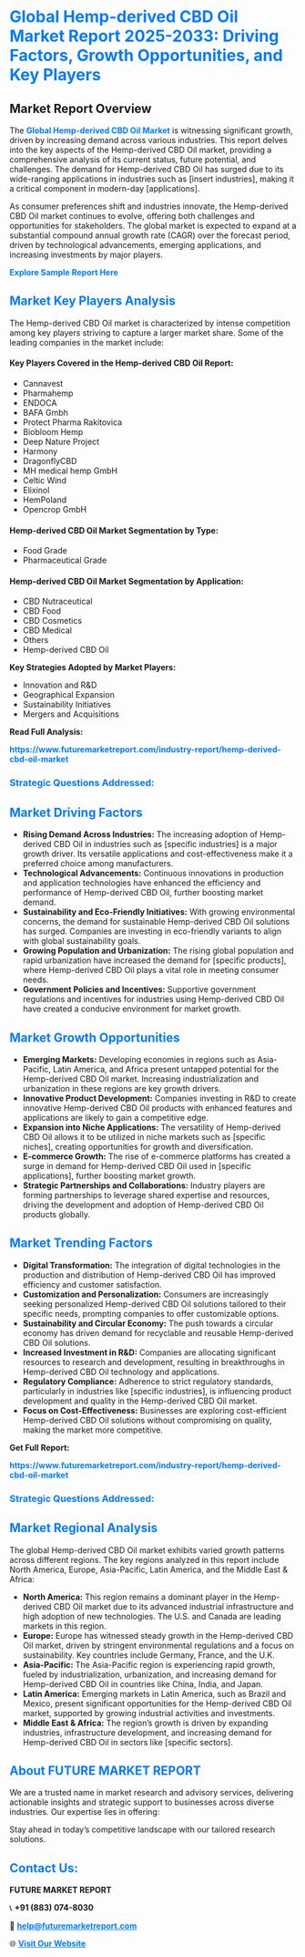 <h1 style="color: #007BFF;">Global Hemp-derived CBD Oil Market Report 2025-2033: Driving Factors, Growth Opportunities, and Key Players</h1>

<section id="overview">
<h2>Market Report Overview</h2>
<p>The <a href="https://www.futuremarketreport.com/industry-report/hemp-derived-cbd-oil-market" style="color: #007BFF; text-decoration: none;"><strong>Global Hemp-derived CBD Oil Market</strong></a> is witnessing significant growth, driven by increasing demand across various industries. This report delves into the key aspects of the Hemp-derived CBD Oil market, providing a comprehensive analysis of its current status, future potential, and challenges. The demand for Hemp-derived CBD Oil has surged due to its wide-ranging applications in industries such as [insert industries], making it a critical component in modern-day [applications].</p>
<p>As consumer preferences shift and industries innovate, the Hemp-derived CBD Oil market continues to evolve, offering both challenges and opportunities for stakeholders. The global market is expected to expand at a substantial compound annual growth rate (CAGR) over the forecast period, driven by technological advancements, emerging applications, and increasing investments by major players.</p>
</section>

<section id="overview">
<p><a href="https://www.futuremarketreport.com/request-sample/reportId=123657" style="color: #007BFF; text-decoration: none;"><strong>Explore Sample Report Here</strong></a></p>
</section>

<section id="key-players">
<h2 style="color: #007BFF;">Market Key Players Analysis</h2>
<p>The Hemp-derived CBD Oil market is characterized by intense competition among key players striving to capture a larger market share. Some of the leading companies in the market include:</p>
<h4>Key Players Covered in the Hemp-derived CBD Oil Report:</h4>
<ul><li>Cannavest</li><li>Pharmahemp</li><li>ENDOCA</li><li>BAFA Gmbh</li><li>Protect Pharma Rakitovica</li><li>Biobloom Hemp</li><li>Deep Nature Project</li><li>Harmony</li><li>DragonflyCBD</li><li>MH medical hemp GmbH</li><li>Celtic Wind</li><li>Elixinol</li><li>HemPoland</li><li>Opencrop GmbH</li></ul>
<h4>Hemp-derived CBD Oil Market Segmentation by Type:</h4>
<ul><li>Food Grade</li><li>Pharmaceutical Grade</li></ul>

<h4>Hemp-derived CBD Oil Market Segmentation by Application:</h4>
<ul><li>CBD Nutraceutical</li><li>CBD Food</li><li>CBD Cosmetics</li><li>CBD Medical</li><li>Others</li><li>Hemp-derived CBD Oil</li></ul>
<p><strong>Key Strategies Adopted by Market Players:</strong></p>
<ul>
<li>Innovation and R&D</li>
<li>Geographical Expansion</li>
<li>Sustainability Initiatives</li>
<li>Mergers and Acquisitions</li>
</ul>
</section>

<section>
<p><strong>Read Full Analysis: </strong></p><a href="https://www.futuremarketreport.com/industry-report/hemp-derived-cbd-oil-market" style="color: #007BFF; text-decoration: none;"><strong>https://www.futuremarketreport.com/industry-report/hemp-derived-cbd-oil-market</strong></a>
<h3 style="color: #007BFF;">Strategic Questions Addressed:</h3>
</section>

<section id="driving-factors">
<h2 style="color: #007BFF;">Market Driving Factors</h2>
<ul>
<li><strong>Rising Demand Across Industries:</strong> The increasing adoption of Hemp-derived CBD Oil in industries such as [specific industries] is a major growth driver. Its versatile applications and cost-effectiveness make it a preferred choice among manufacturers.</li>
<li><strong>Technological Advancements:</strong> Continuous innovations in production and application technologies have enhanced the efficiency and performance of Hemp-derived CBD Oil, further boosting market demand.</li>
<li><strong>Sustainability and Eco-Friendly Initiatives:</strong> With growing environmental concerns, the demand for sustainable Hemp-derived CBD Oil solutions has surged. Companies are investing in eco-friendly variants to align with global sustainability goals.</li>
<li><strong>Growing Population and Urbanization:</strong> The rising global population and rapid urbanization have increased the demand for [specific products], where Hemp-derived CBD Oil plays a vital role in meeting consumer needs.</li>
<li><strong>Government Policies and Incentives:</strong> Supportive government regulations and incentives for industries using Hemp-derived CBD Oil have created a conducive environment for market growth.</li>
</ul>
</section>

<section id="growth-opportunities">
<h2 style="color: #007BFF;">Market Growth Opportunities</h2>
<ul>
<li><strong>Emerging Markets:</strong> Developing economies in regions such as Asia-Pacific, Latin America, and Africa present untapped potential for the Hemp-derived CBD Oil market. Increasing industrialization and urbanization in these regions are key growth drivers.</li>
<li><strong>Innovative Product Development:</strong> Companies investing in R&D to create innovative Hemp-derived CBD Oil products with enhanced features and applications are likely to gain a competitive edge.</li>
<li><strong>Expansion into Niche Applications:</strong> The versatility of Hemp-derived CBD Oil allows it to be utilized in niche markets such as [specific niches], creating opportunities for growth and diversification.</li>
<li><strong>E-commerce Growth:</strong> The rise of e-commerce platforms has created a surge in demand for Hemp-derived CBD Oil used in [specific applications], further boosting market growth.</li>
<li><strong>Strategic Partnerships and Collaborations:</strong> Industry players are forming partnerships to leverage shared expertise and resources, driving the development and adoption of Hemp-derived CBD Oil products globally.</li>
</ul>
</section>

<section id="trending-factors">
<h2 style="color: #007BFF;">Market Trending Factors</h2>
<ul>
<li><strong>Digital Transformation:</strong> The integration of digital technologies in the production and distribution of Hemp-derived CBD Oil has improved efficiency and customer satisfaction.</li>
<li><strong>Customization and Personalization:</strong> Consumers are increasingly seeking personalized Hemp-derived CBD Oil solutions tailored to their specific needs, prompting companies to offer customizable options.</li>
<li><strong>Sustainability and Circular Economy:</strong> The push towards a circular economy has driven demand for recyclable and reusable Hemp-derived CBD Oil solutions.</li>
<li><strong>Increased Investment in R&D:</strong> Companies are allocating significant resources to research and development, resulting in breakthroughs in Hemp-derived CBD Oil technology and applications.</li>
<li><strong>Regulatory Compliance:</strong> Adherence to strict regulatory standards, particularly in industries like [specific industries], is influencing product development and quality in the Hemp-derived CBD Oil market.</li>
<li><strong>Focus on Cost-Effectiveness:</strong> Businesses are exploring cost-efficient Hemp-derived CBD Oil solutions without compromising on quality, making the market more competitive.</li>
</ul>
</section>

<section>
<p><strong>Get Full Report: </strong></p><a href="https://www.futuremarketreport.com/industry-report/hemp-derived-cbd-oil-market" style="color: #007BFF; text-decoration: none;"><strong>https://www.futuremarketreport.com/industry-report/hemp-derived-cbd-oil-market</strong></a>
<h3 style="color: #007BFF;">Strategic Questions Addressed:</h3>
</section>


<section id="regional-analysis">
<h2 style="color: #007BFF;">Market Regional Analysis</h2>
<p>The global Hemp-derived CBD Oil market exhibits varied growth patterns across different regions. The key regions analyzed in this report include North America, Europe, Asia-Pacific, Latin America, and the Middle East & Africa:</p>
<ul>
<li><strong>North America:</strong> This region remains a dominant player in the Hemp-derived CBD Oil market due to its advanced industrial infrastructure and high adoption of new technologies. The U.S. and Canada are leading markets in this region.</li>
<li><strong>Europe:</strong> Europe has witnessed steady growth in the Hemp-derived CBD Oil market, driven by stringent environmental regulations and a focus on sustainability. Key countries include Germany, France, and the U.K.</li>
<li><strong>Asia-Pacific:</strong> The Asia-Pacific region is experiencing rapid growth, fueled by industrialization, urbanization, and increasing demand for Hemp-derived CBD Oil in countries like China, India, and Japan.</li>
<li><strong>Latin America:</strong> Emerging markets in Latin America, such as Brazil and Mexico, present significant opportunities for the Hemp-derived CBD Oil market, supported by growing industrial activities and investments.</li>
<li><strong>Middle East & Africa:</strong> The region’s growth is driven by expanding industries, infrastructure development, and increasing demand for Hemp-derived CBD Oil in sectors like [specific sectors].</li>
</ul>
</section>

<footer>
<h2 style="color: #007BFF;">About FUTURE MARKET REPORT</h2>
<p>We are a trusted name in market research and advisory services, delivering actionable insights and strategic support to businesses across diverse industries. Our expertise lies in offering:</p>

<p>Stay ahead in today’s competitive landscape with our tailored research solutions.</p>

<h2 style="color: #007BFF;">Contact Us:</h2>
<p><strong>FUTURE MARKET REPORT</strong></p>
<p>📞 <strong>+91 (883) 074-8030</strong></p>
<p>📧 <strong><a href="mailto:help@futuremarketreport.com" style="color: #007BFF;">help@futuremarketreport.com</a></strong></p>
<p>🌐 <strong><a href="https://www.futuremarketreport.com/" style="color: #007BFF;">Visit Our Website</a></strong></p>
</footer>